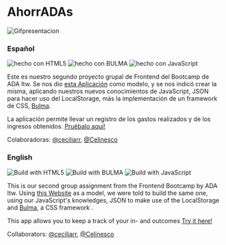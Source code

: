 # AhorrADAs

![Gifpresentacion](https://media.giphy.com/media/ZCN6F3FAkwsyOGU2RS/giphy.gif)


### Español

![hecho con HTML5](https://img.shields.io/badge/hecho%20con-HTML5-orange)
![hecho con BULMA](https://img.shields.io/badge/hecho%20con-BULMA-aquamarine)
![hecho con JavaScript](https://img.shields.io/badge/hecho%20con-JavaScript-yellow)

Este es nuestro segundo proyecto grupal de Frontend del Bootcamp de ADA Itw. Se nos dio [esta Aplicación](https://frontend-proyecto-ahorradas.adaitw.org/) como modelo, y se nos indicó crear la misma, aplicando nuestros nuevos conocimientos de JavaScript, JSON para hacer uso del LocalStorage, más la implementación de un framework de CSS, [Bulma](https://bulma.io/).

La aplicación permite llevar un registro de los gastos realizados y de los ingresos obtenidos.
[Pruébalo aquí!]() 

Colaboradoras:
    [@ceciliarr](https://github.com/ceciliarr), [@Celinesco](https://github.com/Celinesco)


### English

![Build with HTML5](https://img.shields.io/badge/build%20with-HTML5-orange)
![Build with BULMA](https://img.shields.io/badge/build%20with-BULMA-aquamarine)
![Build with JavaScript](https://img.shields.io/badge/build%20with-JavaScript-yellow)

This is our second group assignment from the Frontend Bootcamp by ADA Itw. Using [this Website](https://frontend-proyecto-ahorradas.adaitw.org/) as a model, we were told to build the same one, using our JavaScript's knowledges, JSON to make use of the LocalStorage and [Bulma](https://bulma.io/), a CSS framework . 


This app allows you to keep a track of your in- and outcomes 
[Try it here!]() 

Collaborators:
     [@ceciliarr](https://github.com/ceciliarr), [@Celinesco](https://github.com/Celinesco)
